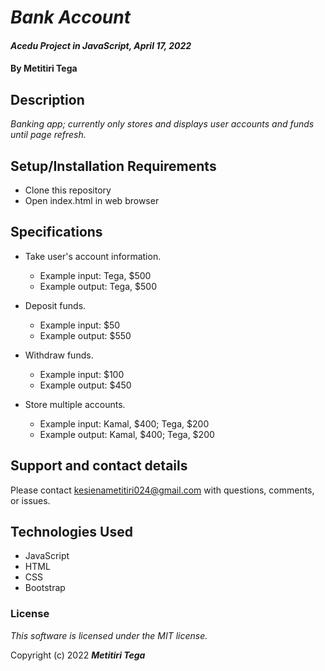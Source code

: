 # _Bank Account_

#### _Acedu Project in JavaScript, April 17, 2022_

#### By Metitiri Tega

## Description

_Banking app; currently only stores and displays user accounts and funds until page refresh._

## Setup/Installation Requirements

* Clone this repository
* Open index.html in web browser

## Specifications

* Take user's account information.
  * Example input: Tega, $500
  * Example output: Tega, $500

* Deposit funds.
  * Example input: $50
  * Example output: $550

* Withdraw funds.
  * Example input: $100
  * Example output: $450

* Store multiple accounts.
  * Example input: Kamal, $400; Tega, $200
  * Example output: Kamal, $400; Tega, $200

## Support and contact details

Please contact kesienametitiri024@gmail.com with questions, comments, or issues.

## Technologies Used

* JavaScript
* HTML
* CSS
* Bootstrap

### License

*This software is licensed under the MIT license.*

Copyright (c) 2022 **_Metitiri Tega_**
